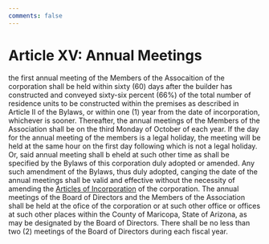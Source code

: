 ```yaml
---
comments: false
---
```


# Article XV: Annual Meetings
the first annual meeting of the Members of the Assocaition of the corporation shall be held within sixty (60) days after the builder has constructed and conveyed sixty-six percent (66%) of the total number of residence units to be constructed within the premises as described in Article II of the Bylaws, or within one (1) year from the date of incorporation, whichever is sooner. Thereafter, the annual meetings of the Members of the Association shall be on the third Monday of October of each year. If the day for the annual meeting of the members is a legal holiday, the meeting will be held at the same hour on the first day following which is not a legal holiday. Or, said annual meeting shall b eheld at such other time as shall be specified by the Bylaws of this corporation duly adopted or amended. Any such amendment of the Bylaws, thus duly adopted, canging the date of the annual meetings shall be valid and effective without the necessity of amending the <a href="https://jongriffith.com/hoa/Articles%20of%20Incorporation/01-Introduction/" target="_blank">Articles of Incorporation</a> of the corporation. The annual meetings of the Board of Directors and the Members of the Association shall be held at the ofice of the corporation or at such other office or offices at such other places within the County of Maricopa, State of Arizona, as may be designated by the Board of Directors. There shall be no less than two (2) meetings of the Board of Directors during each fiscal year.